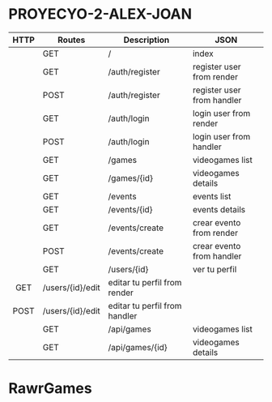 # PROYECYO-2-ALEX-JOAN

| HTTP | Routes           | Description                      | JSON               |
|:----:|------------------|----------------------------------|--------------------|
	| GET  | /                | index                            |                    |
	| GET  | /auth/register   | register user from render        |                    |
	| POST | /auth/register   | register user from handler       |                    |
	| GET  | /auth/login      | login user from render           |                    |
	| POST | /auth/login      | login user from handler          |                    |
	| GET  | /games           | videogames list                  |                    |
	| GET  | /games/{id}      | videogames details               |                    |
	| GET  | /events          | events list                      |                    |
	| GET  | /events/{id}     | events details                   |                    |
	| GET  | /events/create   | crear evento from render         |                    |
	| POST | /events/create   | crear evento from handler        |                    |
	| GET  | /users/{id}      | ver tu perfil                    |                    |
| GET  | /users/{id}/edit | editar tu perfil from render     |                    |
| POST | /users/{id}/edit | editar tu perfil from handler    |                    |
	| GET  | /api/games       | videogames list                  | :heavy_check_mark: |
	| GET  | /api/games/{id}  | videogames details               | :heavy_check_mark: |
# RawrGames

